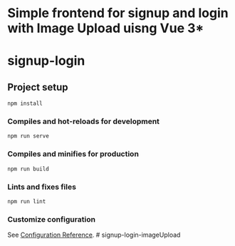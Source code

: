 # ****Simple frontend for signup and login with Image Upload uisng Vue 3*****

# signup-login

## Project setup
```
npm install
```

### Compiles and hot-reloads for development
```
npm run serve
```

### Compiles and minifies for production
```
npm run build
```

### Lints and fixes files
```
npm run lint
```

### Customize configuration
See [Configuration Reference](https://cli.vuejs.org/config/).
#   s i g n u p - l o g i n - i m a g e U p l o a d 
 
 

